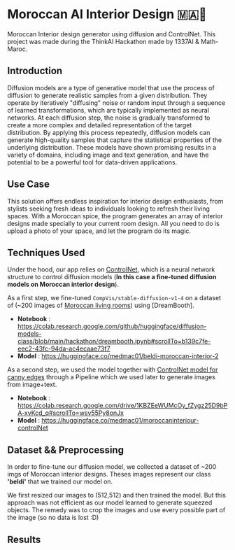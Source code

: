 # Moroccan AI Interior Design 🇲🇦🦁
Moroccan Interior design generator using diffusion and ControlNet.
This project was made during the ThinkAI Hackathon made by 1337AI & Math-Maroc.


## Introduction
Diffusion models are a type of generative model that use the process of diffusion to generate realistic samples from a given distribution. They operate by iteratively "diffusing" noise or random input through a sequence of learned transformations, which are typically implemented as neural networks. At each diffusion step, the noise is gradually transformed to create a more complex and detailed representation of the target distribution. By applying this process repeatedly, diffusion models can generate high-quality samples that capture the statistical properties of the underlying distribution. These models have shown promising results in a variety of domains, including image and text generation, and have the potential to be a powerful tool for data-driven applications.


## Use Case
This solution offers endless inspiration for interior design enthusiasts, from stylists seeking fresh ideas to individuals looking to refresh their living spaces. With a Moroccan spice, the program generates an array of interior designs made specially to your current room design. All you need to do is upload a photo of your space, and let the program do its magic.

## Techniques Used
Under the hood, our app relies on [ControlNet](https://github.com/lllyasviel/ControlNet), which is a neural network structure to control diffusion models (**In this case a fine-tuned diffusion models on Moroccan interior design**).

As a first step, we fine-tuned `CompVis/stable-diffusion-v1-4` on a dataset of (~200 images of [Moroccan living rooms](#)) using [DreamBooth].

- **Notebook** : https://colab.research.google.com/github/huggingface/diffusion-models-class/blob/main/hackathon/dreambooth.ipynb#scrollTo=b139c7fe-eec2-43fc-94da-ac4ecaae73f7
- **Model** : https://huggingface.co/medmac01/beldi-moroccan-interior-2

As a second step, we used the model together with [ControlNet model for canny edges](https://huggingface.co/lllyasviel/) through a Pipeline which we used later to generate images from image+text.

- **Notebook** : https://colab.research.google.com/drive/1KBZEeWUMcOy_fZygz25D9bPA-xvKcd_q#scrollTo=wsv55Py8onJx
- **Model** : https://huggingface.co/medmac01/moroccaninteriour-controlNet

## Dataset && Preprocessing
In order to fine-tune our diffusion model, we collected a dataset of ~200 imgs of Moroccan interior designs. Theses images represent our class **'beldi'** that we trained our model on.

We first resized our images to (512,512) and then trained the model. But this approach was not efficient as our model learned to generate squeezed objects. The remedy was to crop the images and use every possible part of the image (so no data is lost :D)

## Results


